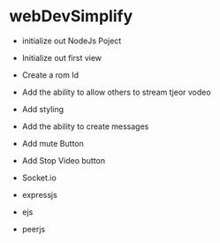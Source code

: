 # webDevSimplify

- initialize out NodeJs Poject
- Initialize out first view
- Create a rom Id
- Add the ability to allow others to stream tjeor vodeo
- Add styling
- Add the ability to create messages
- Add mute Button
- Add Stop Video button


- Socket.io
- expressjs
- ejs
- peerjs

